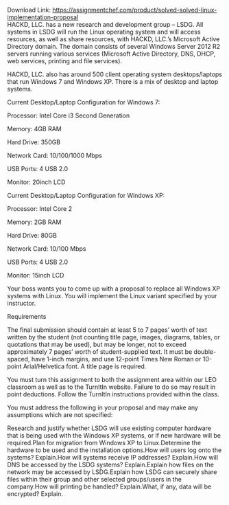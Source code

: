 Download Link: https://assignmentchef.com/product/solved-solved-linux-implementation-proposal
<br>
HACKD, LLC. has a new research and development group – LSDG. All systems in LSDG will run the Linux operating system and will access resources, as well as share resources, with HACKD, LLC.’s Microsoft Active Directory domain. The domain consists of several Windows Server 2012 R2 servers running various services (Microsoft Active Directory, DNS, DHCP, web services, printing and file services).

HACKD, LLC. also has around 500 client operating system desktops/laptops that run Windows 7 and Windows XP. There is a mix of desktop and laptop systems.

Current Desktop/Laptop Configuration for Windows 7:

Processor: Intel Core i3 Second Generation

Memory: 4GB RAM

Hard Drive: 350GB

Network Card: 10/100/1000 Mbps

USB Ports: 4 USB 2.0

Monitor: 20inch LCD

Current Desktop/Laptop Configuration for Windows XP:

Processor: Intel Core 2

Memory: 2GB RAM

Hard Drive: 80GB

Network Card: 10/100 Mbps

USB Ports: 4 USB 2.0

Monitor: 15inch LCD

Your boss wants you to come up with a proposal to replace all Windows XP systems with Linux. You will implement the Linux variant specified by your instructor.

Requirements

The final submission should contain at least 5 to 7 pages’ worth of text written by the student (not counting title page, images, diagrams, tables, or quotations that may be used), but may be longer, not to exceed approximately 7 pages’ worth of student-supplied text. It must be double-spaced, have 1-inch margins, and use 12-point Times New Roman or 10-point Arial/Helvetica font. A title page is required.

You must turn this assignment to both the assignment area within our LEO classroom as well as to the TurnItIn website. Failure to do so may result in point deductions. Follow the TurnItIn instructions provided within the class.

You must address the following in your proposal and may make any assumptions which are not specified:

Research and justify whether LSDG will use existing computer hardware that is being used with the Windows XP systems, or if new hardware will be required.Plan for migration from Windows XP to Linux.Determine the hardware to be used and the installation options.How will users log onto the systems? Explain.How will systems receive IP addresses? Explain.How will DNS be accessed by the LSDG systems? Explain.Explain how files on the network may be accessed by LSDG.Explain how LSDG can securely share files within their group and other selected groups/users in the company.How will printing be handled? Explain.What, if any, data will be encrypted? Explain.